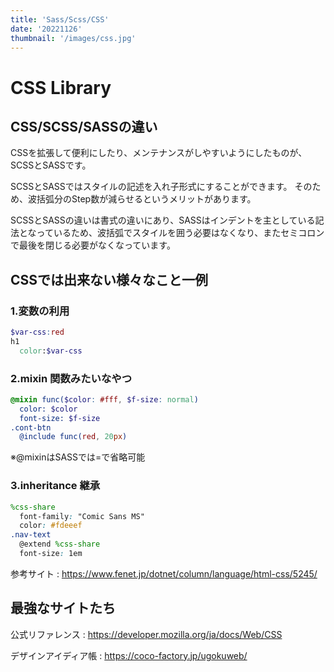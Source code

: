 ```yaml
---
title: 'Sass/Scss/CSS'
date: '20221126'
thumbnail: '/images/css.jpg'
---
```


# **CSS Library**

## **CSS/SCSS/SASSの違い**

CSSを拡張して便利にしたり、メンテナンスがしやすいようにしたものが、SCSSとSASSです。

SCSSとSASSではスタイルの記述を入れ子形式にすることができます。
そのため、波括弧分のStep数が減らせるというメリットがあります。

SCSSとSASSの違いは書式の違いにあり、SASSはインデントを主としている記法となっているため、波括弧でスタイルを囲う必要はなくなり、またセミコロンで最後を閉じる必要がなくなっています。

## **CSSでは出来ない様々なこと一例**

### **1.変数の利用**

```scss
$var-css:red
h1
  color:$var-css
```
### **2.mixin 関数みたいなやつ**

```scss
@mixin func($color: #fff, $f-size: normal)
  color: $color
  font-size: $f-size
.cont-btn
  @include func(red, 20px)
```
※@mixinはSASSでは=で省略可能

### **3.inheritance 継承**

```scss
%css-share
  font-family: "Comic Sans MS"
  color: #fdeeef
.nav-text
  @extend %css-share
  font-size: 1em
```
参考サイト : <https://www.fenet.jp/dotnet/column/language/html-css/5245/>

## **最強なサイトたち**

公式リファレンス : <https://developer.mozilla.org/ja/docs/Web/CSS>

デザインアイディア帳 : <https://coco-factory.jp/ugokuweb/>